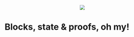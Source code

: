 <div style="text-align: center;">
    <img src="https://png.pngitem.com/pimgs/s/207-2073499_translate-platform-from-english-to-spanish-work-in.png">
</div>


# Blocks, state & proofs, oh my!

<!-- 

Look at ethereum block & state structure
https://ethereum.stackexchange.com/questions/268/ethereum-block-architecture
https://ethereum.org/en/developers/docs/data-structures-and-encoding/patricia-merkle-trie/


with small pieces of data the proofs for them could be orders of magnitude bigger - with Headjack storing them is not necessary as they can be derived from the original data blobs and the current state of the chain - a small core capable of producing the proofs for unlimited amounts of off-chain content

== there are 2 aspects when linking identity to a piece of data:

- merkle proof linking the data to a block
    - entities needs to keep either:
        - the full IPFS blobs and no merkle trees - can reconstruct a merkle proof for any piece of data at any time
        - or just the parts they care about + merkle proofs for each part to link them to a block
            - for multiple pieces of data can be optimized with merkle pollards and/or (sparse) multiproofs
    - if the state doesn't keep historical mapping of block numbers & identities to IPFS hashes:
        - there needs to be a merkle proof within the block
- merkle proofs linking identities to authorized services or keypairs at a specific block height




if the history of key rotations & revocations is not guaranteed, then data cannot be self-authenticating

events must be self-authenticating - and not requiring that the source (original creator) be always around to provide proofs for their authenticity.





- Graph with the proofs for a URI



TODO cache the merkle root & IPFS CID from blocks in the state?


if the blockchain doesn't store the full history of authorizations & keys forever then state merkle proofs will have to be saved at some point

    - Recursive merkleization of checkpointed L1 blocks/stateRoots so that anything can be referenced even with just the tip of the chain
    - https://en.wikipedia.org/wiki/Hash_array_mapped_trie
    - verkle trees

    optimizing merkle proofs
    https://medium.com/@jgm.orinoco/understanding-merkle-pollards-1547fc7efaa
    https://medium.com/@jgm.orinoco/understanding-sparse-merkle-multiproofs-9b9f049e8f08


# Block structure

- Transactions (token transfers)
- Registration/updates of applications
    - Sources for ephemeral content generated on the application - IPFS, Ceramic, HTTPS, etc.
- Blobs of data from each separate application
    - Follow/unfollow events
    - Update/delete account info/handle
    - Merkle root of all new content generated by the application
- Root hash of the state (connections, applications & accounts)



# What is in a block

- account actions
    - token transfers
    - IDM-like:
        - create new accounts without a keypair
        - binding & updating keypairs (changes require signature from the previous key)
        - list of application authorizations & revocations for accounts that it controls (each of which is just an integer pair - `56 => 661`)
    - Application-like:
        - content blob Merkle root
        - content blob IPFS CID
        - list of follow/unfollow actions for accounts (integers pairs - `67 => 27`)
        - Application-related info updates
            - IPFS node (cluster) address updates
            - keypair updates


- IDM batches
    - list of application authorizations & revocations (integers pairs - `56 => 661`)
    - follow/unfollow events (integers pairs - `67 => 27`)
    - keypair binding & changes (changes require signature from the previous key)
    - IDM-related info updates
- Application batches
    - follow/unfollow events (integers pairs - `67 => 27`)
    - content Merkle root
    - content blob IPFS CID 
    - Application-related info updates
        - IPFS node (cluster) address updates
        - keypair updates
- State root - the Merkle root for the latest materialized state

In reality a single account may play [all 3 roles](identity.md) - normal user, IDM & Application, so end users may even authorize applications & post content themselves as long as they have a keypair & the funds to pay for their direct on-chain transactions. The distinction here is to help paint the picture.

# Materialized state

For Headjack the state throughout history is much more important when compared to financial applications because there will be much more queries to prove things in the past (again and again) compared to just the present. Also, because 


TODO: does the state actually need to contain the historical mapping? not necessarily as third-party services could be doing that, but forcing full nodes to do it properly in the state & maintaining consensus would simplify the architecture of the rest


TODO: need examples & specifics for how big URI proofs would be




An account has the following properties:
- `ID` (`integer`) - unique on the blockchain, autoincrement, starting from 1
- `sig` - cryptographic address & signature
    - can be null ONLY if an `acm_id` is present
- `acm_id` (`integer`) - ACM ID - which [ACM](acm.md) can grant access to [applications](applications.md)
    - can be null ONLY if a `sig` is present

Other less important fields:

- `block_created` (`integer`) - in which block was the account first created

 -->

